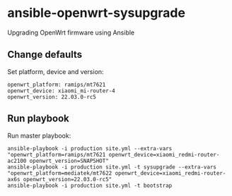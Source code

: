 # ansible-openwrt-sysupgrade
Upgrading OpenWrt firmware using Ansible

## Change defaults
Set platform, device and version:
```
openwrt_platform: ramips/mt7621
openwrt_device: xiaomi_mi-router-4
openwrt_version: 22.03.0-rc5
```

## Run playbook
Run master playbook:
```
ansible-playbook -i production site.yml --extra-vars "openwrt_platform=ramips/mt7621 openwrt_device=xiaomi_redmi-router-ac2100 openwrt_version=SNAPSHOT"
ansible-playbook -i production site.yml -t sysupgrade --extra-vars "openwrt_platform=mediatek/mt7622 openwrt_device=xiaomi_redmi-router-ax6s openwrt_version=22.03.0-rc5"
ansible-playbook -i production site.yml -t bootstrap
```
